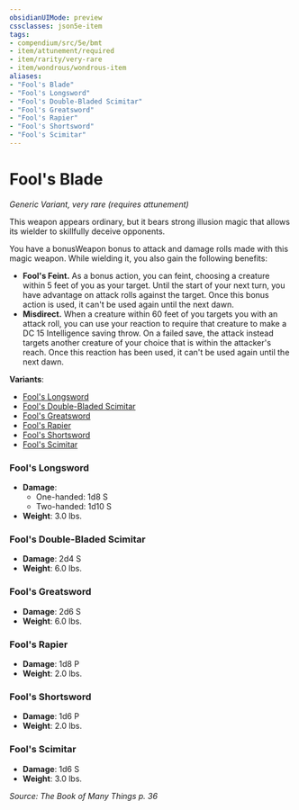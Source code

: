 ```yaml
---
obsidianUIMode: preview
cssclasses: json5e-item
tags:
- compendium/src/5e/bmt
- item/attunement/required
- item/rarity/very-rare
- item/wondrous/wondrous-item
aliases: 
- "Fool's Blade"
- "Fool's Longsword"
- "Fool's Double-Bladed Scimitar"
- "Fool's Greatsword"
- "Fool's Rapier"
- "Fool's Shortsword"
- "Fool's Scimitar"
---
```

# Fool's Blade
*Generic Variant, very rare (requires attunement)*  


This weapon appears ordinary, but it bears strong illusion magic that allows its wielder to skillfully deceive opponents.

You have a bonusWeapon bonus to attack and damage rolls made with this magic weapon. While wielding it, you also gain the following benefits:

- **Fool's Feint.** As a bonus action, you can feint, choosing a creature within 5 feet of you as your target. Until the start of your next turn, you have advantage on attack rolls against the target. Once this bonus action is used, it can't be used again until the next dawn.  
- **Misdirect.** When a creature within 60 feet of you targets you with an attack roll, you can use your reaction to require that creature to make a DC 15 Intelligence saving throw. On a failed save, the attack instead targets another creature of your choice that is within the attacker's reach. Once this reaction has been used, it can't be used again until the next dawn.  

**Variants**:
- [Fool's Longsword](#Fool's%20Longsword)
- [Fool's Double-Bladed Scimitar](#Fool's%20Double-Bladed%20Scimitar)
- [Fool's Greatsword](#Fool's%20Greatsword)
- [Fool's Rapier](#Fool's%20Rapier)
- [Fool's Shortsword](#Fool's%20Shortsword)
- [Fool's Scimitar](#Fool's%20Scimitar)

### Fool's Longsword

- **Damage**:
  - One-handed: 1d8 S
  - Two-handed: 1d10 S
- **Weight**: 3.0 lbs.

### Fool's Double-Bladed Scimitar

- **Damage**: 2d4 S
- **Weight**: 6.0 lbs.

### Fool's Greatsword

- **Damage**: 2d6 S
- **Weight**: 6.0 lbs.

### Fool's Rapier

- **Damage**: 1d8 P
- **Weight**: 2.0 lbs.

### Fool's Shortsword

- **Damage**: 1d6 P
- **Weight**: 2.0 lbs.

### Fool's Scimitar

- **Damage**: 1d6 S
- **Weight**: 3.0 lbs.


*Source: The Book of Many Things p. 36*